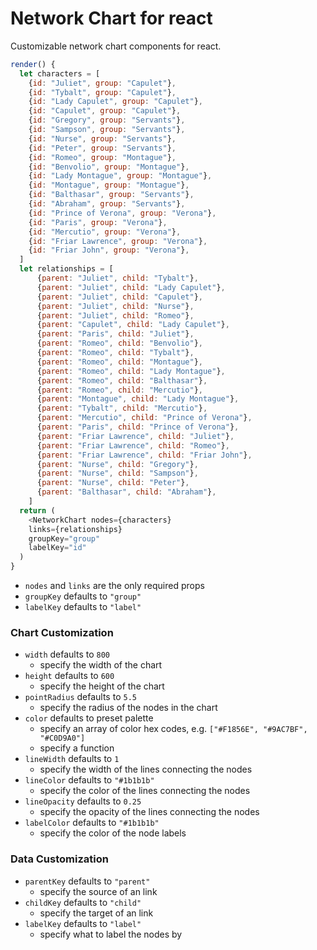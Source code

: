 # Network Chart for react
Customizable network chart components for react.

```javascript
render() {
  let characters = [
    {id: "Juliet", group: "Capulet"},
    {id: "Tybalt", group: "Capulet"},
    {id: "Lady Capulet", group: "Capulet"},
    {id: "Capulet", group: "Capulet"},
    {id: "Gregory", group: "Servants"},
    {id: "Sampson", group: "Servants"},
    {id: "Nurse", group: "Servants"},
    {id: "Peter", group: "Servants"},
    {id: "Romeo", group: "Montague"},
    {id: "Benvolio", group: "Montague"},
    {id: "Lady Montague", group: "Montague"},
    {id: "Montague", group: "Montague"},
    {id: "Balthasar", group: "Servants"},
    {id: "Abraham", group: "Servants"},
    {id: "Prince of Verona", group: "Verona"},
    {id: "Paris", group: "Verona"},
    {id: "Mercutio", group: "Verona"},
    {id: "Friar Lawrence", group: "Verona"},
    {id: "Friar John", group: "Verona"},
  ]
  let relationships = [
      {parent: "Juliet", child: "Tybalt"},
      {parent: "Juliet", child: "Lady Capulet"},
      {parent: "Juliet", child: "Capulet"},
      {parent: "Juliet", child: "Nurse"},
      {parent: "Juliet", child: "Romeo"},
      {parent: "Capulet", child: "Lady Capulet"},
      {parent: "Paris", child: "Juliet"},
      {parent: "Romeo", child: "Benvolio"},
      {parent: "Romeo", child: "Tybalt"},
      {parent: "Romeo", child: "Montague"},
      {parent: "Romeo", child: "Lady Montague"},
      {parent: "Romeo", child: "Balthasar"},
      {parent: "Romeo", child: "Mercutio"},
      {parent: "Montague", child: "Lady Montague"},
      {parent: "Tybalt", child: "Mercutio"},
      {parent: "Mercutio", child: "Prince of Verona"},
      {parent: "Paris", child: "Prince of Verona"},
      {parent: "Friar Lawrence", child: "Juliet"},
      {parent: "Friar Lawrence", child: "Romeo"},
      {parent: "Friar Lawrence", child: "Friar John"},
      {parent: "Nurse", child: "Gregory"},
      {parent: "Nurse", child: "Sampson"},
      {parent: "Nurse", child: "Peter"},
      {parent: "Balthasar", child: "Abraham"},
    ]
  return (
    <NetworkChart nodes={characters}
    links={relationships}
    groupKey="group"
    labelKey="id"
  )
}
```

- `nodes` and `links` are the only required props
- `groupKey` defaults to `"group"`
- `labelKey` defaults to `"label"`

### Chart Customization
- `width` defaults to `800`
  - specify the width of the chart
- `height` defaults to `600`
  - specify the height of the chart
- `pointRadius` defaults to `5.5`
  - specify the radius of the nodes in the chart
- `color` defaults to preset palette
  - specify an array of color hex codes, e.g. `["#F1856E", "#9AC7BF", "#C0D9A0"]`
  - specify a function
- `lineWidth` defaults to `1`
  - specify the width of the lines connecting the nodes
- `lineColor` defaults to `"#1b1b1b"`
  - specify the color of the lines connecting the nodes
- `lineOpacity` defaults to `0.25`
  - specify the opacity of the lines connecting the nodes
- `labelColor` defaults to `"#1b1b1b"`
  - specify the color of the node labels

### Data Customization
- `parentKey` defaults to `"parent"`
  - specify the source of an link
- `childKey` defaults to `"child"`
  - specify the target of an link
- `labelKey` defaults to `"label"`
  - specify what to label the nodes by
